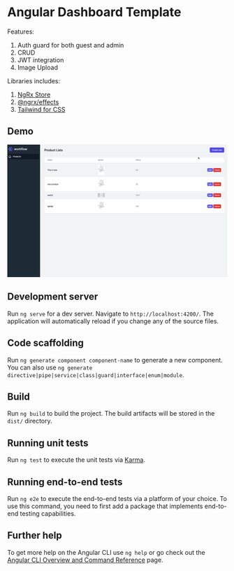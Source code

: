 # Angular Dashboard Template

Features:
1. Auth guard for both guest and admin
2. CRUD
3. JWT integration
4. Image Upload
 
Libraries includes:
1. [NgRx Store](https://ngrx.io/guide/store/why)
2. [@ngrx/effects](https://ngrx.io/guide/effects)
3. [Tailwind for CSS](https://tailwindcss.com/)

## Demo
![Demo](./demo.gif "Demo")



## Development server

Run `ng serve` for a dev server. Navigate to `http://localhost:4200/`. The application will automatically reload if you change any of the source files.

## Code scaffolding

Run `ng generate component component-name` to generate a new component. You can also use `ng generate directive|pipe|service|class|guard|interface|enum|module`.

## Build

Run `ng build` to build the project. The build artifacts will be stored in the `dist/` directory.

## Running unit tests

Run `ng test` to execute the unit tests via [Karma](https://karma-runner.github.io).

## Running end-to-end tests

Run `ng e2e` to execute the end-to-end tests via a platform of your choice. To use this command, you need to first add a package that implements end-to-end testing capabilities.

## Further help

To get more help on the Angular CLI use `ng help` or go check out the [Angular CLI Overview and Command Reference](https://angular.io/cli) page.
